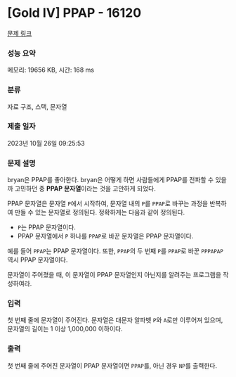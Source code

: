 # [Gold IV] PPAP - 16120 

[문제 링크](https://www.acmicpc.net/problem/16120) 

### 성능 요약

메모리: 19656 KB, 시간: 168 ms

### 분류

자료 구조, 스택, 문자열

### 제출 일자

2023년 10월 26일 09:25:53

### 문제 설명

<p>bryan은 PPAP를 좋아한다. bryan은 어떻게 하면 사람들에게 PPAP를 전파할 수 있을까 고민하던 중 <strong>PPAP 문자열</strong>이라는 것을 고안하게 되었다.</p>

<p>PPAP 문자열은 문자열 <code>P</code>에서 시작하여, 문자열 내의 <code>P</code>를 <code>PPAP</code>로 바꾸는 과정을 반복하여 만들 수 있는 문자열로 정의된다. 정확하게는 다음과 같이 정의된다.</p>

<ul>
	<li><code>P</code>는 PPAP 문자열이다.</li>
	<li>PPAP 문자열에서 <code>P</code> 하나를 <code>PPAP</code>로 바꾼 문자열은 PPAP 문자열이다.</li>
</ul>

<p>예를 들어 <code>PPAP</code>는 PPAP 문자열이다. 또한, <code>PPAP</code>의 두 번째 <code>P</code>를 <code>PPAP</code>로 바꾼 <code>PPPAPAP</code> 역시 PPAP 문자열이다.</p>

<p>문자열이 주어졌을 때, 이 문자열이 PPAP 문자열인지 아닌지를 알려주는 프로그램을 작성하여라.</p>

### 입력 

 <p>첫 번째 줄에 문자열이 주어진다. 문자열은 대문자 알파벳 <code>P</code>와 <code>A</code>로만 이루어져 있으며, 문자열의 길이는 1 이상 1,000,000 이하이다.</p>

### 출력 

 <p>첫 번째 줄에 주어진 문자열이 PPAP 문자열이면 <code>PPAP</code>를, 아닌 경우 <code>NP</code>를 출력한다.</p>

